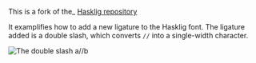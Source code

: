 This is a fork of the_ [Hasklig repository](https://github.com/i-tu/Hasklig)

It examplifies how to add a new ligature to the Hasklig font. The ligature added is a double slash, which converts `//` into a single-width character. 

![The double slash a//b](http://i.imgur.com/he67p1r.png)
